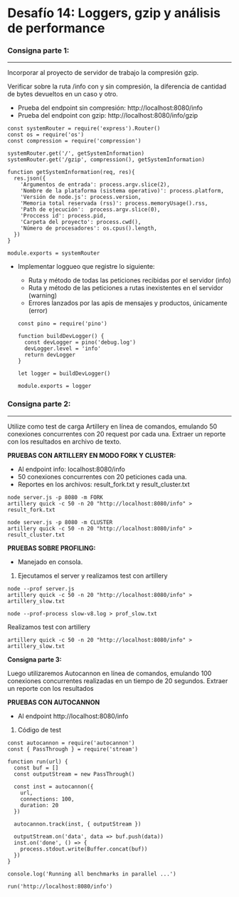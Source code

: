 # Desafío 14: Loggers, gzip y análisis de performance

### **Consigna parte 1:**
---
Incorporar al proyecto de servidor de trabajo la compresión gzip.

Verificar sobre la ruta /info con y sin compresión, la diferencia de cantidad de bytes devueltos en un
caso y otro.


- Prueba del endpoint sin compresión: http://localhost:8080/info
- Prueba del endpoint con gzip: http://localhost:8080/info/gzip

```
const systemRouter = require('express').Router()
const os = require('os')
const compression = require('compression')

systemRouter.get('/', getSystemInformation)
systemRouter.get('/gzip', compression(), getSystemInformation)

function getSystemInformation(req, res){
  res.json({
    'Argumentos de entrada': process.argv.slice(2),
    'Nombre de la plataforma (sistema operativo)': process.platform,
    'Versión de node.js': process.version,
    'Memoria total reservada (rss)': process.memoryUsage().rss,
    'Path de ejecución':  process.argv.slice(0),
    'Proccess id': process.pid,
    'Carpeta del proyecto': process.cwd(),
    'Número de procesadores': os.cpus().length,
  })
}

module.exports = systemRouter
```

- Implementar loggueo que registre lo siguiente:
  - Ruta y método de todas las peticiones recibidas por el servidor (info)
  - Ruta y método de las peticiones a rutas inexistentes en el servidor (warning)
  - Errores lanzados por las apis de mensajes y productos, únicamente (error)

  ```
  const pino = require('pino')

  function buildDevLogger() {
    const devLogger = pino('debug.log')
    devLogger.level = 'info'
    return devLogger
  }

  let logger = buildDevLogger()

  module.exports = logger
  ```
### **Consigna parte 2:**
---
Utilize como test de carga Artillery en línea de comandos, emulando 50 conexiones concurrentes con
20 request por cada una. Extraer un reporte con los resultados en archivo de texto.


**PRUEBAS CON ARTILLERY EN MODO FORK Y CLUSTER:**

- Al endpoint info: localhost:8080/info
- 50 conexiones concurrentes con 20 peticiones cada una.
- Reportes en los archivos: result_fork.txt y result_cluster.txt

```
node server.js -p 8080 -m FORK
artillery quick -c 50 -n 20 "http://localhost:8080/info" > result_fork.txt
```


```
node server.js -p 8080 -m CLUSTER
artillery quick -c 50 -n 20 "http://localhost:8080/info" > result_cluster.txt
```


**PRUEBAS SOBRE PROFILING:**

- Manejado en consola.
1. Ejecutamos el server y realizamos test con artillery

```
node --prof server.js
artillery quick -c 50 -n 20 "http://localhost:8080/info" > artillery_slow.txt
```

```
node --prof-process slow-v8.log > prof_slow.txt
```


Realizamos test con artillery

```
artillery quick -c 50 -n 20 "http://localhost:8080/info" > artillery_slow.txt
```



**Consigna parte 3:**

Luego utilizaremos Autocannon en línea de comandos, emulando 100 conexiones concurrentes realizadas
en un tiempo de 20 segundos. Extraer un reporte con los resultados

**PRUEBAS CON AUTOCANNON**
- Al endpoint http://localhost:8080/info

1. Código de test

```
const autocannon = require('autocannon')
const { PassThrough } = require('stream')

function run(url) {
  const buf = []
  const outputStream = new PassThrough()

  const inst = autocannon({
    url,
    connections: 100,
    duration: 20
  })

  autocannon.track(inst, { outputStream })

  outputStream.on('data', data => buf.push(data))
  inst.on('done', () => {
    process.stdout.write(Buffer.concat(buf))
  })
}

console.log('Running all benchmarks in parallel ...')

run('http://localhost:8080/info')
```

